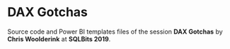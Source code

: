 # DAX Gotchas
Source code and Power BI templates files of the session **DAX Gotchas** by **Chris Woolderink** at **SQLBits 2019**.
